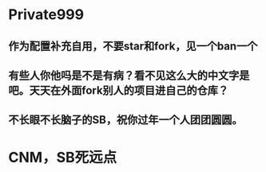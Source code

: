 # Private999
## 作为配置补充自用，不要star和fork，见一个ban一个
## 有些人你他吗是不是有病？看不见这么大的中文字是吧。天天在外面fork别人的项目进自己的仓库？
## 不长眼不长脑子的SB，祝你过年一个人团团圆圆。
# CNM，SB死远点
